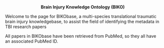 <p align="center">
<b>Brain Injury Knowledge Ontology (BIKO)</b>
</p>

Welcome to the page for BIKObase, a multi-species translational traumatic brain injury knowledgebase, to assist the field of identifying the metadata in TBI research papers  

All papers in BIKObase have been retrieved from PubMed, so they all have an associated PubMed ID. 
